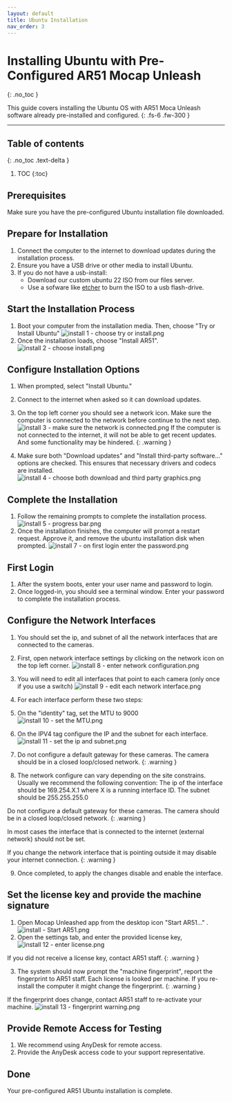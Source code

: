 ```yaml
---
layout: default
title: Ubuntu Installation
nav_order: 3
---
```


# Installing Ubuntu with Pre-Configured AR51 Mocap Unleash

{: .no_toc }

This guide covers installing the Ubuntu OS with AR51 Moca Unleash software already pre-installed and configured.
{: .fs-6 .fw-300 }

---
## Table of contents
{: .no_toc .text-delta }

1. TOC
{:toc}


## Prerequisites
Make sure you have the pre-configured Ubuntu installation file downloaded.

## Prepare for Installation
1. Connect the computer to the internet to download updates during the installation process.
2. Ensure you have a USB drive or other media to install Ubuntu.
3. If you do not have a usb-install:
   - Download our custom ubuntu 22 ISO from our files server.
   - Use a sofware like [etcher](https://etcher.balena.io/) to burn the ISO to a usb flash-drive.

## Start the Installation Process
1. Boot your computer from the installation media. Then, choose "Try or Install Ubuntu"
![install 1 - choose try or install.png](/assets/images/installation/install%201%20-%20choose%20try%20or%20install.png)
2. Once the installation loads, choose "Install AR51".
![install 2 - choose install.png](/assets/images/installation/install%202%20-%20choose%20install.png)

## Configure Installation Options
1. When prompted, select "Install Ubuntu."
2. Connect to the internet when asked so it can download updates.
3. On the top left corner you should see a network icon. Make sure the computer is connected to the network before continue to the next step.
![install 3 - make sure the network is connected.png](/assets/images/installation/install%203%20-%20make%20sure%20the%20network%20is%20connected.png)
If the computer is not connected to the internet, it will not be able to get recent updates. And some functionality may be hindered. 
{: .warning }

4. Make sure both "Download updates" and "Install third-party software..." options are checked. This ensures that necessary drivers and codecs are installed.
![install 4 - choose both download and third party graphics.png](/assets/images/installation/install%204%20-%20choose%20both%20download%20and%20third%20party%20graphics.png)

## Complete the Installation
1. Follow the remaining prompts to complete the installation process.
![install 5 - progress bar.png](/assets/images/installation/install%205%20-%20progress%20bar.png)
2. Once the installation finishes, the computer will prompt a restart request. Approve it, and remove the ubuntu installation disk when prompted. 
![install 7 - on first login enter the password.png](/assets/images/installation/install%207%20-%20on%20first%20login%20enter%20the%20password.png)

## First Login
1. After the system boots, enter your user name and password to login.
2. Once logged-in, you should see a terminal window. Enter your password to complete the installation process.

## Configure the Network Interfaces
1. You should set the ip, and subnet of all the network interfaces that are connected to the cameras.
2. First, open network interface settings by clicking on the network icon on the top left corner.
   ![install 8 - enter network configuration.png](/assets/images/installation/install%208%20-%20enter%20network%20configuration.png)
3. You will need to edit all interfaces that point to each camera (only once if you use a switch)
   ![install 9 - edit each network interface.png](/assets/images/installation/install%209%20-%20edit%20each%20network%20interface.png)
4. For each interface perform these two steps:
5. On the "identity" tag, set the MTU to 9000
      ![install 10 - set the MTU.png](/assets/images/installation/install%2010%20-%20set%20the%20MTU.png)
6. On the IPV4 tag configure the IP and the subnet for each interface.
      ![install 11 - set the ip and subnet.png](/assets/images/installation/install%2011%20-%20set%20the%20ip%20and%20subnet.png)

7. Do not configure a default gateway for these cameras. The camera should be in a closed loop/closed network.
{: .warning }

8. The network configure can vary depending on the site constrains. Usually we recommend the following convention:
   The ip of the interface should be 169.254.X.1 where X is a running interface ID. The subnet should be 255.255.255.0

Do not configure a default gateway for these cameras. The camera should be in a closed loop/closed network.
{: .warning }

In most cases the interface that is connected to the internet (external network) should not be set.

If you change the network interface that is pointing outside it may disable your internet connection.
{: .warning }

9. Once completed, to apply the changes disable and enable the interface.

## Set the license key and provide the machine signature
1. Open Mocap Unleashed app from the desktop icon "Start AR51..." .
![install - Start AR51.png](../assets/images/installation/install%20-%20Start%20AR51.png)
2. Open the settings tab, and enter the provided license key,
![install 12 - enter license.png](/assets/images/installation/install%2012%20-%20enter%20license.png)

If you did not receive a license key, contact AR51 staff.
{: .warning }

3. The system should now prompt the "machine fingerprint", report the fingerprint to AR51 staff.
Each license is looked per machine. If you re-install the computer it might change the fingerprint.
{: .warning }

If the fingerprint does change, contact AR51 staff to re-activate your machine.
![install 13 - fingerprint warning.png](/assets/images/installation/install%2013%20-%20fingerprint%20warning.png)

## Provide Remote Access for Testing
1. We recommend using AnyDesk for remote access.
2. Provide the AnyDesk access code to your support representative.

## Done
Your pre-configured AR51 Ubuntu installation is complete. 
